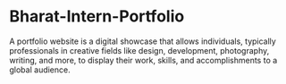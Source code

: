 # Bharat-Intern-Portfolio
A portfolio website is a digital showcase that allows individuals, typically professionals in creative fields like design, development, photography, writing, and more, to display their work, skills, and accomplishments to a global audience.
